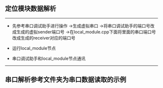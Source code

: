 ## 定位模块数据解析

---

* 先参考串口调试助手进行操作
	->生成虚拟串口
	->将串口调试助手的端口号改成生成的虚拟sender端口号
	->在local_module.cpp下面将里面的串口端口号改成生成的receiver对应的端口号

* 运行local_module节点
* 串口调试助手和local_module节点通讯
---

## 串口解析参考文件夹为串口数据读取的示例
